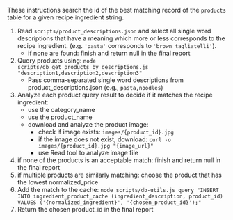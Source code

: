These instructions search the id of the best matching record of the `products` table for a given recipe ingredient string.

1. Read `scripts/product_descriptions.json` and select all single word descriptions that have a meaning which more or less corresponds to the recipe ingredient. (e.g. `'pasta'` corresponds to `'brown tagliatelli'`).
   - if none are found: finish and return null in the final report
2. Query products using: `node scripts/db_get_products_by_descriptions.js "description1,description2,description3"`
   - Pass comma-separated single word descriptions from product_descriptions.json (e.g., `pasta,noodles`)
3. Analyze each product query result to decide if it matches the recipe ingredient:
   - use the category_name
   - use the product_name
   - download and analyze the product image:
     - check if image exists: `images/{product_id}.jpg`
     - if the image does not exist, download: `curl -o images/{product_id}.jpg "{image_url}"`
     - use Read tool to analyze image file
4. if none of the products is an acceptable match: finish and return null in the final report
5. if multiple products are similarly matching: choose the product that has the lowest normalized_price
6. Add the match to the cache: `node scripts/db-utils.js query "INSERT INTO ingredient_product_cache (ingredient_description, product_id) VALUES ('{normalized_ingredient}', '{chosen_product_id}');"`
7. Return the chosen product_id in the final report
